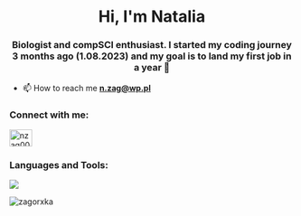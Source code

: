 <p  align="center">
  <img src="[https://giphy.com/embed/S8rWeMk5v022c6Z9nS](https://media1.giphy.com/media/S8rWeMk5v022c6Z9nS/giphy.gif?cid=ecf05e477bap0gxalvsgii6k7a3mdccvm5umrofhwpyn2sub&ep=v1_gifs_related&rid=giphy.gif&ct=g)" style="width:100%;height:0;padding-bottom:56%;position:relative;"  width="100%" height="100%" style="position:absolute" frameBorder="0" class="giphy-embed" allowFullScreen></img>
</p>


<h1 align="center">Hi, I'm Natalia</h1>
<h3 align="center">Biologist and compSCI enthusiast. I started my coding journey 3 months ago (1.08.2023) and my goal is to land my first job in a year 🚀</h3>

- 📫 How to reach me **n.zag@wp.pl**

<h3 align="left">Connect with me:</h3>
<p align="left">
<a href="https://linkedin.com/in/nzag00" target="blank"><img align="center" src="https://raw.githubusercontent.com/rahuldkjain/github-profile-readme-generator/master/src/images/icons/Social/linked-in-alt.svg" alt="nzag00" height="30" width="40" /></a>
</p>

<h3 align="left">Languages and Tools:</h3>


<p align="left">
  <a href="https://skillicons.dev">
    <img src="https://skillicons.dev/icons?i=html,css,js,react,sass,bootstrap,git,stackoverflow" />
  </a>
</p>
 


<p><img align="center" src="https://github-readme-stats.vercel.app/api/top-langs?username=zagorxka&show_icons=true&locale=en&layout=compact" alt="zagorxka" /></p>
